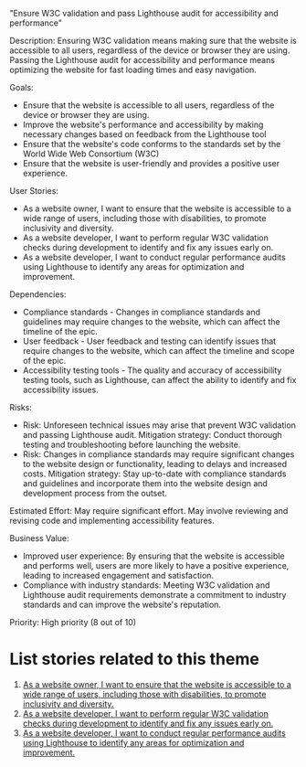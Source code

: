 "Ensure W3C validation and pass Lighthouse audit for accessibility and performance"

Description: Ensuring W3C validation means making sure that the website is accessible to all users, regardless of the device or browser they are using. Passing the Lighthouse audit for accessibility and performance means optimizing the website for fast loading times and easy navigation. 

Goals: 
* Ensure that the website is accessible to all users, regardless of the device or browser they are using.
* Improve the website's performance and accessibility by making necessary changes based on feedback from the Lighthouse tool
* Ensure that the website's code conforms to the standards set by the World Wide Web Consortium (W3C)
* Ensure that the website is user-friendly and provides a positive user experience.

User Stories: 
* As a website owner, I want to ensure that the website is accessible to a wide range of users, including those with disabilities, to promote inclusivity and diversity.
* As a website developer, I want to perform regular W3C validation checks during development to identify and fix any issues early on.
* As a website developer, I want to conduct regular performance audits using Lighthouse to identify any areas for optimization and improvement.

Dependencies: 
* Compliance standards - Changes in compliance standards and guidelines may require changes to the website, which can affect the timeline of the epic.
* User feedback - User feedback and testing can identify issues that require changes to the website, which can affect the timeline and scope of the epic.
* Accessibility testing tools - The quality and accuracy of accessibility testing tools, such as Lighthouse, can affect the ability to identify and fix accessibility issues.

Risks: 
* Risk: Unforeseen technical issues may arise that prevent W3C validation and passing Lighthouse audit.
Mitigation strategy: Conduct thorough testing and troubleshooting before launching the website. 
* Risk: Changes in compliance standards may require significant changes to the website design or functionality, leading to delays and increased costs.
Mitigation strategy: Stay up-to-date with compliance standards and guidelines and incorporate them into the website design and development process from the outset.

Estimated Effort: May require significant effort. May involve reviewing and revising code and implementing accessibility features.

Business Value: 
* Improved user experience: By ensuring that the website is accessible and performs well, users are more likely to have a positive experience, leading to increased engagement and satisfaction.
* Compliance with industry standards: Meeting W3C validation and Lighthouse audit requirements demonstrate a commitment to industry standards and can improve the website's reputation.

Priority: High priority (8 out of 10) 

# List stories related to this theme
1. [As a website owner, I want to ensure that the website is accessible to a wide range of users, including those with disabilities, to promote inclusivity and diversity.](https://github.com/amm33/mywebclass-agile-docs/blob/8fed0de83f75a66deeb130982524eae4a399f021/documentation/templates/theme/initiatives/epics/stories/story1.md)
2. [As a website developer, I want to perform regular W3C validation checks during development to identify and fix any issues early on.](https://github.com/amm33/mywebclass-agile-docs/blob/8fed0de83f75a66deeb130982524eae4a399f021/documentation/templates/theme/initiatives/epics/stories/story2.md)
3. [As a website developer, I want to conduct regular performance audits using Lighthouse to identify any areas for optimization and improvement.](https://github.com/amm33/mywebclass-agile-docs/blob/8fed0de83f75a66deeb130982524eae4a399f021/documentation/templates/theme/initiatives/epics/stories/story3.md)

